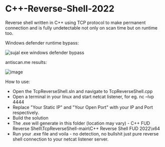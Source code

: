 # C++-Reverse-Shell-2022
Reverse shell written in C++ using TCP protocol to make permanent connection and is 
fully undetectable not only on scan time but on runtime too.



Windows defender runtime bypass:

![sujal exe windows defender bypass](https://user-images.githubusercontent.com/105509101/169946282-6fe0ba7e-a826-4c24-9513-5fefca7a4036.gif)



antiscan.me results:

![image](https://user-images.githubusercontent.com/105509101/169944742-31cd2d0c-1cf6-43e5-99cf-9341f74a2949.png)


How to use:
- Open the TcpReverseShell.sln and navigate to TcpReverseShell.cpp
- Open a terminal in your linux and start netcat listener, for eg. nc –lvp 4444
- Replace "Your Static IP" and "Your Open Port" with your IP and Port respectively. 
- Build the solution
- The .exe will generate in this folder (location may vary) - C++ FUD Reverse Shell\TcpReverseShell-main\C++ Reverse Shell FUD 2022\x64
- Run your .exe file and voila - no detection, no bullshit just pure reverse shell connection to your netcat listener server.

